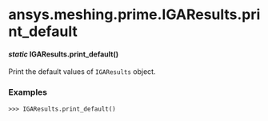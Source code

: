 <a id="ansys-meshing-prime-igaresults-print-default"></a>

# ansys.meshing.prime.IGAResults.print_default

<a id="ansys.meshing.prime.IGAResults.print_default"></a>

#### *static* IGAResults.print_default()

Print the default values of `IGAResults` object.

### Examples

```pycon
>>> IGAResults.print_default()
```

<!-- !! processed by numpydoc !! -->

